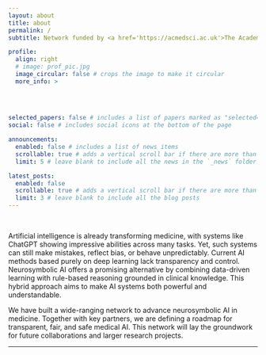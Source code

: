 ```yaml
---
layout: about
title: about
permalink: /
subtitle: Network funded by <a href='https://acmedsci.ac.uk'>The Academy of Medical Sciences</a>.

profile:
  align: right
  # image: prof_pic.jpg
  image_circular: false # crops the image to make it circular
  more_info: >
  
    
    

selected_papers: false # includes a list of papers marked as "selected={true}"
social: false # includes social icons at the bottom of the page

announcements:
  enabled: false # includes a list of news items
  scrollable: true # adds a vertical scroll bar if there are more than 3 news items
  limit: 5 # leave blank to include all the news in the `_news` folder

latest_posts:
  enabled: false
  scrollable: true # adds a vertical scroll bar if there are more than 3 new posts items
  limit: 3 # leave blank to include all the blog posts
---
```



<br /> 
  <p>
Artificial intelligence is already transforming medicine, with systems like ChatGPT showing impressive abilities across many tasks. Yet, such systems can still make mistakes, reflect bias, or behave unpredictably. Current AI methods based purely on deep learning lack transparency and control. Neurosymbolic AI offers a promising alternative by combining data-driven learning with rule-based reasoning grounded in clinical knowledge. This hybrid approach aims to make AI systems both powerful and understandable. 
  </p>

  <p>
We have built a wide-ranging network to advance neurosymbolic AI in medicine. Together with key partners, we are defining a roadmap for transparent, fair, and safe medical AI. This network will lay the groundwork for future collaborations and larger research projects.
  </p>

---



